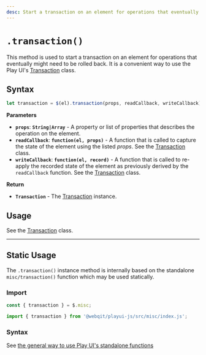 ```yaml
---
desc: Start a transaction on an element for operations that eventually might need to be rolled back.
---
```

# `.transaction()`

This method is used to start a transaction on an element for operations that eventually might need to be rolled back. It is a convenient way to use the Play UI's [Transaction](../classes/Transaction) class.

## Syntax

```js
let transaction = $(el).transaction(props, readCallback, writeCallback);
```

**Parameters**

+ **`props`**: **`String|Array`** - A property or list of properties that describes the operation on the element.
+ **`readCallback`**: **`function(el, props)`** - A function that is called to capture the state of the element using the listed *props*. See the [Transaction](../classes/Transaction#constructor) class.
+ **`writeCallback`**: **`function(el, record)`** - A function that is called to re-apply the recorded state of the element as previously derived by the `readCallback` function. See the [Transaction](../classes/Transaction#constructor) class.

**Return**

+ **`Transaction`** - The [Transaction](../classes/Transaction) instance.

## Usage

See the [Transaction](../classes/Transaction#constructor) class.

------

## Static Usage

The `.transaction()` instance method is internally based on the standalone `misc/transaction()` function which may be used statically.

### Import

```js
const { transaction } = $.misc;
```
```js
import { transaction } from '@webqit/playui-js/src/misc/index.js';
```

### Syntax

See [the general way to use Play UI's standalone functions](../../../overview#use-as-descrete-utilities)